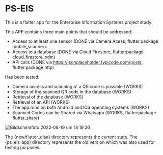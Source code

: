 # PS-EIS

This is a flutter app for the Enterprise Information Systems project study.

This APP contains three main points that should be addressed:
- Access to at least one sensor (DONE via Camera Acess, flutter:package mobile_scanner).
- Access to a database (DONE via Cloud Firestore, flutter:package cloud_firestore_odm)
- API calls (DONE via https://jsonplaceholder.typicode.com/posts, flutter:package http)

Has been tested:
- Camera access and scanning of a QR code is possible (WORKS)
- Storage of the scanned QR code in the database (WORKS)
- Retrieval of the database (WORKS)
- Retrieval of an API (WORKS)
- The app runs on both Android and IOS operating systems (WORKS)
- Scanned Codes can be Shared via Whatsapp (WORKS, flutter:package flutter_share)


![Bildschirmfoto 2022-06-19 um 18 19 20](https://user-images.githubusercontent.com/83362107/174490622-a7b9aa60-3b7b-4057-bce6-95d67370c6a3.png)

The {new/flutter_eisa} directory represents the current state.
The {ps_eis_app} directory represents the old version which was also used for testing purposes.
 
